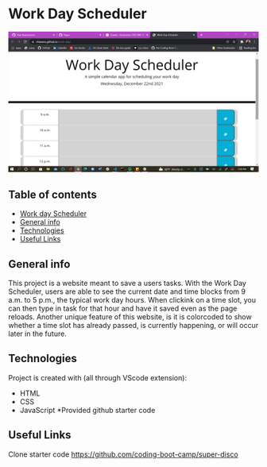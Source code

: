 # Work Day Scheduler

![work-day](assets\images\work-day-sc.png)
## Table of contents
* [Work day Scheduler](https://chiarans.github.io/work-day/)
* [General info](#general-info)
* [Technologies](#technologies)
* [Useful Links](#useful-links)


## General info
This project is a website meant to save a users tasks. With the Work Day Scheduler, users are able to see the current date and time blocks from 9 a.m. to 5 p.m., the typical work day hours. When clickink on a time slot, you can then type in  task for that hour and have it saved even as the page reloads. Another unique feature of this website, is it is colorcoded to show whether a time slot has already passed, is currently happening, or will occur later in the future. 
	
## Technologies
Project is created with (all through VScode extension):
* HTML
* CSS
* JavaScript
*Provided github starter code
	
## Useful Links
Clone starter code https://github.com/coding-boot-camp/super-disco